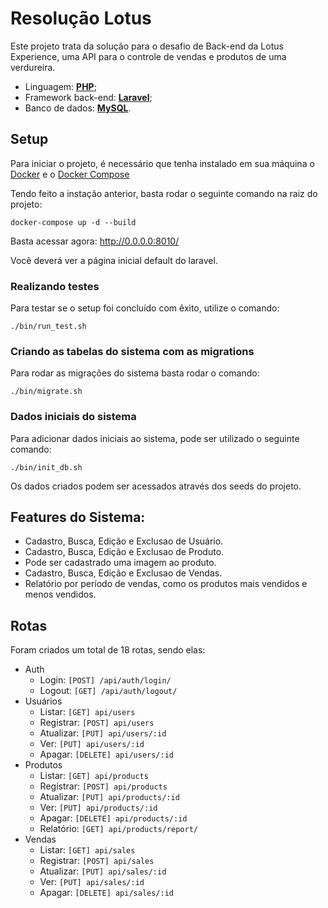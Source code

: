 # Resolução Lotus

Este projeto trata da solução para o desafio de Back-end da Lotus Experience, uma API para o controle de vendas e produtos de uma verdureira.

- Linguagem: [**PHP**](https://www.php.net/);
- Framework back-end: [**Laravel**](https://laravel.com/);
- Banco de dados: [**MySQL**](https://www.mysql.com/).

## Setup

Para iniciar o projeto, é necessário que tenha instalado em sua máquina o [Docker](https://docs.docker.com/engine/install/) e o [Docker Compose](https://docs.docker.com/compose/install/)

Tendo feito a instação anterior, basta rodar o seguinte comando na raiz do projeto:

```shell script
docker-compose up -d --build
```

Basta acessar agora: http://0.0.0.0:8010/

Você deverá ver a página inicial default do laravel.


### Realizando testes

Para testar se o setup foi concluído com êxito, utilize o comando:

```shell script
./bin/run_test.sh
```

### Criando as tabelas do sistema com as migrations

Para rodar as migrações do sistema basta rodar o comando:

```shell script
./bin/migrate.sh
```

### Dados iniciais do sistema

Para adicionar dados iniciais ao sistema, pode ser utilizado o seguinte comando:

```shell script
./bin/init_db.sh
```
Os dados criados podem ser acessados através dos seeds do projeto.

## Features do Sistema:

- Cadastro, Busca, Edição e Exclusao de Usuário.
- Cadastro, Busca, Edição e Exclusao de Produto.
- Pode ser cadastrado uma imagem ao produto.
- Cadastro, Busca, Edição e Exclusao de Vendas.
- Relatório por período de vendas, como os produtos mais vendidos e menos vendidos.

## Rotas

Foram criados um total de 18 rotas, sendo elas:
- Auth
  - Login: `[POST] /api/auth/login/`
  - Logout: `[GET] /api/auth/logout/`
- Usuários
  - Listar: `[GET] api/users`
  - Registrar: `[POST] api/users`
  - Atualizar: `[PUT] api/users/:id`
  - Ver: `[PUT] api/users/:id`
  - Apagar: `[DELETE] api/users/:id`
- Produtos
  - Listar: `[GET] api/products`
  - Registrar: `[POST] api/products`
  - Atualizar: `[PUT] api/products/:id`
  - Ver: `[PUT] api/products/:id`
  - Apagar: `[DELETE] api/products/:id`
  - Relatório: `[GET] api/products/report/`
- Vendas
  - Listar: `[GET] api/sales`
  - Registrar: `[POST] api/sales`
  - Atualizar: `[PUT] api/sales/:id`
  - Ver: `[PUT] api/sales/:id`
  - Apagar: `[DELETE] api/sales/:id`
